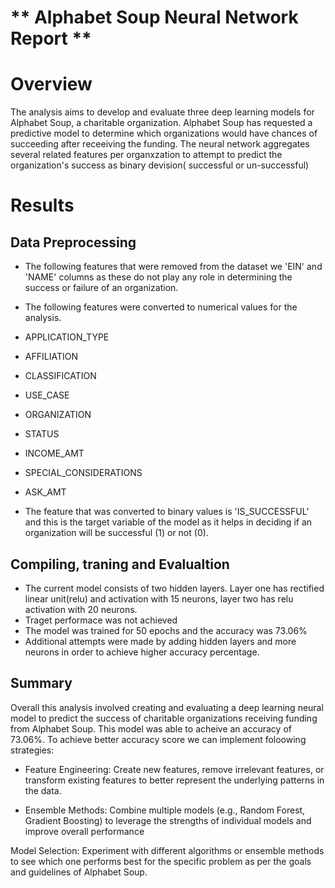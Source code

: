 # ** Alphabet Soup Neural Network Report **

#  Overview
The analysis aims to develop and evaluate three deep learning models for Alphabet Soup, a charitable organization.  Alphabet Soup has requested a predictive model to determine which organizations would have chances of succeeding after receeiving the funding. 
The neural network aggregates several related features per organxzation to attempt to predict the organization's success as binary devision( successful or un-successful)

# Results
## Data Preprocessing

- The following features that were removed from the dataset we 'EIN' and 'NAME' columns as these do not play any role in determining the success or failure of an organization. 

- The following features were converted to numerical values for the analysis. 
- APPLICATION_TYPE
- AFFILIATION
- CLASSIFICATION
- USE_CASE
- ORGANIZATION
- STATUS
- INCOME_AMT
- SPECIAL_CONSIDERATIONS
- ASK_AMT

- The feature that was converted to binary values is 'IS_SUCCESSFUL' and this is the target variable of the model as it helps in deciding if an organization will be successful (1) or not (0). 

## Compiling, traning and Evalualtion
- The current model consists of two hidden layers. Layer one has  rectified linear unit(relu) and activation with 15 neurons, layer two has relu activation with 20 neurons.
- Traget performace was not achieved 
- The model was trained for 50 epochs and the accuracy was 73.06%
- Additional attempts were made by adding hidden layers and more neurons in order to achieve higher accuracy percentage. 

## Summary  
Overall this analysis involved creating and evaluating a deep learning neural model to predict the success of charitable organizations receiving funding from Alphabet Soup. This model was able to acheive an accuracy of 73.06%. To achieve better accuracy score we can implement foloowing strategies:
- Feature Engineering: Create new features, remove irrelevant features, or transform existing features to better represent the underlying patterns in the data.

- Ensemble Methods: Combine multiple models (e.g., Random Forest, Gradient Boosting) to leverage the strengths of individual models and improve overall performance

Model Selection: Experiment with different algorithms or ensemble methods to see which one performs best for the specific problem as per the goals and guidelines of Alphabet Soup.



